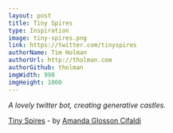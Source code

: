 ```yaml
---
layout: post
title: Tiny Spires
type: Inspiration
image: tiny-spires.png
link: https://twitter.com/tinyspires
authorName: Tim Holman
authorUrl: http://tholman.com
authorGithub: tholman
imgWidth: 998
imgHeight: 1000
---
```


_A lovely twitter bot, creating generative castles._

[Tiny Spires](https://twitter.com/tinyspires) - by [Amanda Glosson Cifaldi](http://www.eightbysixteen.com/)
